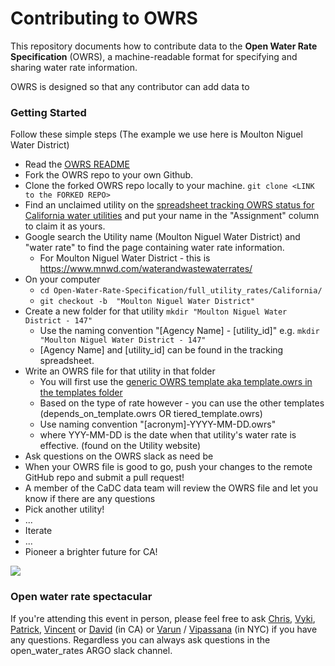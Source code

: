 
# Contributing to OWRS

This repository documents how to contribute data to the **Open Water Rate Specification** (OWRS), a machine-readable format for specifying and sharing water rate information.

OWRS is designed so that any contributor can add data to

### Getting Started

Follow these simple steps
(The example we use here is Moulton Niguel Water District)

* Read the [OWRS README](https://github.com/California-Data-Collaborative/Open-Water-Rate-Specification/blob/master/README.md)
* Fork the OWRS repo to your own Github.
* Clone the forked OWRS repo locally to your machine. `git clone <LINK to the FORKED REPO>`
* Find an unclaimed utility on the [spreadsheet tracking OWRS status for California water utilities](https://docs.google.com/spreadsheets/d/1THqfs-tCxQiov65hHD3pG-9wRULHMo1aANy3EOiEAQ4/edit#gid=1887640542) and put your name in the "Assignment" column to claim it as yours.
* Google search the Utility name (Moulton Niguel Water District) and "water rate" to find the page containing water rate information.
  * For Moulton Niguel Water District - this is https://www.mnwd.com/waterandwastewaterrates/
* On your computer 
   * `cd Open-Water-Rate-Specification/full_utility_rates/California/`
   * `git checkout -b  "Moulton Niguel Water District"`
* Create a new folder for that utility `mkdir "Moulton Niguel Water District - 147"` 
  * Use the naming convention "[Agency Name] - [utility_id]" e.g. `mkdir "Moulton Niguel Water District - 147"`
  * [Agency Name] and [utility_id] can be found in the tracking spreadsheet.
* Write an OWRS file for that utility in that folder
  * You will first use the [generic OWRS template aka template.owrs in the templates folder](https://github.com/California-Data-Collaborative/Open-Water-Rate-Specification/tree/master/templates)
  * Based on the type of rate however - you can use the other templates (depends_on_template.owrs OR tiered_template.owrs)
  * Use naming convention "[acronym]-YYYY-MM-DD.owrs"
  * where YYY-MM-DD is the date when that utility's water rate is effective. (found on the Utility website)
* Ask questions on the OWRS slack as need be
* When your OWRS file is good to go, push your changes to the remote GitHub repo and submit a pull request!  
* A member of the CaDC data team will review the OWRS file and let you know if there are any questions
* Pick another utility!
* ...
* Iterate
* ...
* Pioneer a brighter future for CA!

![](http://imgur.com/6oRoiHf.gif)

### Open water rate spectacular

If you're attending this event in person, please feel free to ask [Chris](https://github.com/christophertull), [Vyki](https://github.com/vykster), [Patrick](https://github.com/patwater), [Vincent](https://github.com/vincent-hebble) or [David](https://github.com/dmarulli) (in CA) or [Varun](https://github.com/vr00n) / [Vipassana](https://github.com/vipassana) (in NYC) if you have any questions.  Regardless you can always ask questions in the open_water_rates ARGO slack channel.  
